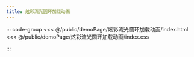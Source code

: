 ```yaml
---
title: 炫彩流光圆环加载动画
---
```


::: code-group
<<< @/public/demoPage/炫彩流光圆环加载动画/index.html
<<< @/public/demoPage/炫彩流光圆环加载动画/index.css

:::
